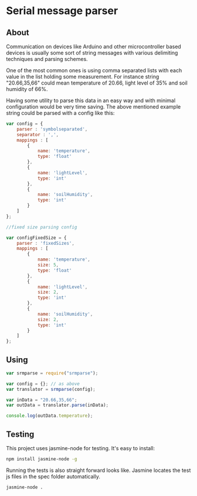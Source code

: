 Serial message parser
=====================

About
-----

Communication on devices like Arduino and other microcontroller
based devices is usually some sort of string messages with various
delimiting techniques and parsing schemes.

One of the most common ones is using comma separated lists with
each value in the list holding some measurement. For instance string
"20.66,35,66" could mean temperature of 20.66, light level of 35% and
soil humidity of 66%.

Having some utility to parse this data in an easy way and with minimal
configuration would be very time saving. The above mentioned example
string could be parsed with a config like this:

```javascript
var config = {
	parser : 'symbolseparated',
	separator : ',',
	mappings : [
		{
			name: 'temperature',
			type: 'float'
		},
		{
			name: 'lightLevel',
			type: 'int'
		},
		{
			name: 'soilHumidity',
			type: 'int'
		}
	]
};

//fixed size parsing config

var configFixedSize = {
	parser : 'fixedSizes',
	mappings : [
		{
			name: 'temperature',
			size: 5,
			type: 'float'
		},
		{
			name: 'lightLevel',
			size: 2,
			type: 'int'
		},
		{
			name: 'soilHumidity',
			size: 2,
			type: 'int'
		}
	]
};
```

Using
-----

```javascript
var srmparse = require("srmparse");

var config = {}; // as above
var translator = srmparse(config);

var inData = "20.66,35,66";
var outData = translator.parse(inData);

console.log(outData.temperature);

```

Testing
-------

This project uses jasmine-node for testing. It's easy to install:

```bash
npm install jasmine-node -g
```

Running the tests is also straight forward looks like. Jasmine locates
the test js files in the spec folder automatically.

```bash
jasmine-node .
```

